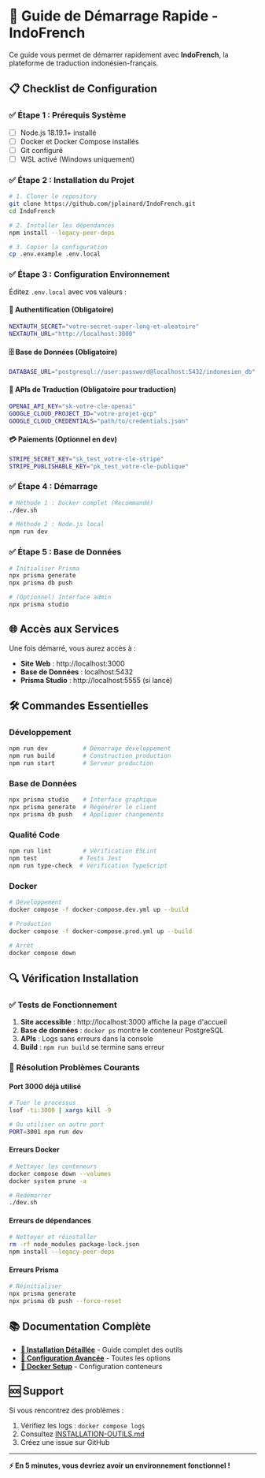 # 🚀 Guide de Démarrage Rapide - IndoFrench

Ce guide vous permet de démarrer rapidement avec **IndoFrench**, la plateforme de traduction indonésien-français.

## 📋 Checklist de Configuration

### ✅ Étape 1 : Prérequis Système
- [ ] Node.js 18.19.1+ installé
- [ ] Docker et Docker Compose installés
- [ ] Git configuré
- [ ] WSL activé (Windows uniquement)

### ✅ Étape 2 : Installation du Projet
```bash
# 1. Cloner le repository
git clone https://github.com/jplainard/IndoFrench.git
cd IndoFrench

# 2. Installer les dépendances
npm install --legacy-peer-deps

# 3. Copier la configuration
cp .env.example .env.local
```

### ✅ Étape 3 : Configuration Environnement

Éditez `.env.local` avec vos valeurs :

#### 🔐 Authentification (Obligatoire)
```bash
NEXTAUTH_SECRET="votre-secret-super-long-et-aleatoire"
NEXTAUTH_URL="http://localhost:3000"
```

#### 🗄️ Base de Données (Obligatoire)
```bash
DATABASE_URL="postgresql://user:password@localhost:5432/indonesien_db"
```

#### 🤖 APIs de Traduction (Obligatoire pour traduction)
```bash
OPENAI_API_KEY="sk-votre-cle-openai"
GOOGLE_CLOUD_PROJECT_ID="votre-projet-gcp"
GOOGLE_CLOUD_CREDENTIALS="path/to/credentials.json"
```

#### 💳 Paiements (Optionnel en dev)
```bash
STRIPE_SECRET_KEY="sk_test_votre-cle-stripe"
STRIPE_PUBLISHABLE_KEY="pk_test_votre-cle-publique"
```

### ✅ Étape 4 : Démarrage
```bash
# Méthode 1 : Docker complet (Recommandé)
./dev.sh

# Méthode 2 : Node.js local
npm run dev
```

### ✅ Étape 5 : Base de Données
```bash
# Initialiser Prisma
npx prisma generate
npx prisma db push

# (Optionnel) Interface admin
npx prisma studio
```

## 🌐 Accès aux Services

Une fois démarré, vous aurez accès à :

- **Site Web** : http://localhost:3000
- **Base de Données** : localhost:5432
- **Prisma Studio** : http://localhost:5555 (si lancé)

## 🛠️ Commandes Essentielles

### Développement
```bash
npm run dev          # Démarrage développement
npm run build        # Construction production
npm run start        # Serveur production
```

### Base de Données
```bash
npx prisma studio    # Interface graphique
npx prisma generate  # Régénérer le client
npx prisma db push   # Appliquer changements
```

### Qualité Code
```bash
npm run lint         # Vérification ESLint
npm test            # Tests Jest
npm run type-check  # Vérification TypeScript
```

### Docker
```bash
# Développement
docker compose -f docker-compose.dev.yml up --build

# Production
docker compose -f docker-compose.prod.yml up --build

# Arrêt
docker compose down
```

## 🔍 Vérification Installation

### ✅ Tests de Fonctionnement

1. **Site accessible** : http://localhost:3000 affiche la page d'accueil
2. **Base de données** : `docker ps` montre le conteneur PostgreSQL
3. **APIs** : Logs sans erreurs dans la console
4. **Build** : `npm run build` se termine sans erreur

### 🚨 Résolution Problèmes Courants

#### Port 3000 déjà utilisé
```bash
# Tuer le processus
lsof -ti:3000 | xargs kill -9

# Ou utiliser un autre port
PORT=3001 npm run dev
```

#### Erreurs Docker
```bash
# Nettoyer les conteneurs
docker compose down --volumes
docker system prune -a

# Redémarrer
./dev.sh
```

#### Erreurs de dépendances
```bash
# Nettoyer et réinstaller
rm -rf node_modules package-lock.json
npm install --legacy-peer-deps
```

#### Erreurs Prisma
```bash
# Réinitialiser
npx prisma generate
npx prisma db push --force-reset
```

## 📚 Documentation Complète

- **[📖 Installation Détaillée](./INSTALLATION-OUTILS.md)** - Guide complet des outils
- **[🔧 Configuration Avancée](./README.md)** - Toutes les options
- **[🐳 Docker Setup](./docker-compose.dev.yml)** - Configuration conteneurs

## 🆘 Support

Si vous rencontrez des problèmes :

1. Vérifiez les logs : `docker compose logs`
2. Consultez [INSTALLATION-OUTILS.md](./INSTALLATION-OUTILS.md)
3. Créez une issue sur GitHub

---

**⚡ En 5 minutes, vous devriez avoir un environnement fonctionnel !**
